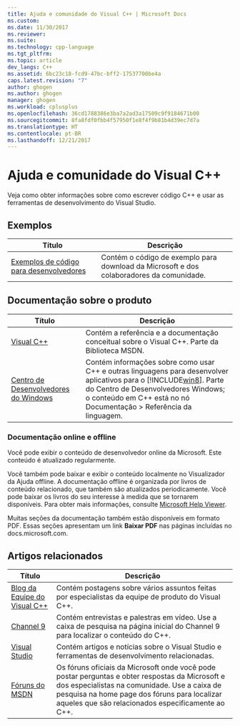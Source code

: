 ```yaml
---
title: Ajuda e comunidade do Visual C++ | Microsoft Docs
ms.custom: 
ms.date: 11/30/2017
ms.reviewer: 
ms.suite: 
ms.technology: cpp-language
ms.tgt_pltfrm: 
ms.topic: article
dev_langs: C++
ms.assetid: 6bc23c18-fcd9-47bc-bff2-17537700be4a
caps.latest.revision: "7"
author: ghogen
ms.author: ghogen
manager: ghogen
ms.workload: cplusplus
ms.openlocfilehash: 36cd1788386e3ba7a2ad3a17509c9f9184671b00
ms.sourcegitcommit: 8fa8fdf0fbb4f57950f1e8f4f9b81b4d39ec7d7a
ms.translationtype: HT
ms.contentlocale: pt-BR
ms.lasthandoff: 12/21/2017
---
```

# <a name="visual-c-help-and-community"></a>Ajuda e comunidade do Visual C++

Veja como obter informações sobre como escrever código C++ e usar as ferramentas de desenvolvimento do Visual Studio.

## <a name="samples"></a>Exemplos

|Título|Descrição|
|-----------|-----------------|
|[Exemplos de código para desenvolvedores](http://go.microsoft.com/fwlink/p/?LinkId=256533)|Contém o código de exemplo para download da Microsoft e dos colaboradores da comunidade.|

## <a name="product-documentation"></a>Documentação sobre o produto

|Título|Descrição|
|-----------|-----------------|
|[Visual C++](visual-cpp-in-visual-studio.md)|Contém a referência e a documentação conceitual sobre o Visual C++. Parte da Biblioteca MSDN.|
|[Centro de Desenvolvedores do Windows](http://go.microsoft.com/fwlink/p/?LinkId=256534)|Contém informações sobre como usar C++ e outras linguagens para desenvolver aplicativos para o [!INCLUDE[win8](build/reference/includes/win8_md.md)]. Parte do Centro de Desenvolvedores Windows; o conteúdo em C++ está no nó Documentação > Referência da linguagem.|

### <a name="online-and-offline-documentation"></a>Documentação online e offline

Você pode exibir o conteúdo de desenvolvedor online da Microsoft. Este conteúdo é atualizado regularmente.

Você também pode baixar e exibir o conteúdo localmente no Visualizador da Ajuda offline. A documentação offline é organizada por livros de conteúdo relacionado, que também são atualizados periodicamente. Você pode baixar os livros do seu interesse à medida que se tornarem disponíveis. Para obter mais informações, consulte [Microsoft Help Viewer](/visualstudio/ide/microsoft-help-viewer).

Muitas seções da documentação também estão disponíveis em formato PDF. Essas seções apresentam um link **Baixar PDF** nas páginas incluídas no docs.microsoft.com.

## <a name="related-articles"></a>Artigos relacionados

|Título|Descrição|
|-----------|-----------------|
|[Blog da Equipe do Visual C++](http://go.microsoft.com/fwlink/p/?LinkId=256537)|Contém postagens sobre vários assuntos feitas por especialistas da equipe de produto do Visual C++.|
|[Channel 9](http://go.microsoft.com/fwlink/p/?LinkId=251694)|Contém entrevistas e palestras em vídeo. Use a caixa de pesquisa na página inicial do Channel 9 para localizar o conteúdo do C++.|
|[Visual Studio](http://go.microsoft.com/fwlink/p/?LinkId=256535)|Contém artigos e notícias sobre o Visual Studio e ferramentas de desenvolvimento relacionadas.|
|[Fóruns do MSDN](http://go.microsoft.com/fwlink/p/?LinkId=256538)|Os fóruns oficiais da Microsoft onde você pode postar perguntas e obter respostas da Microsoft e dos especialistas na comunidade. Use a caixa de pesquisa na home page dos fóruns para localizar aqueles que são relacionados especificamente ao C++.|